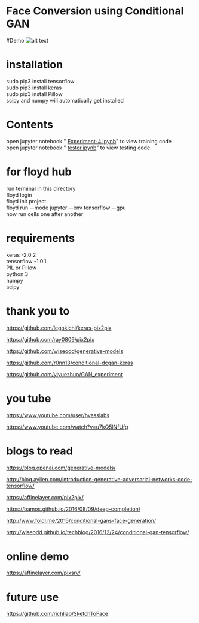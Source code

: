 # Face Conversion using Conditional GAN<br>

#Demo
![alt text](https://github.com/deepanshu-yadav/conditional_gan_on-floydhub/blob/master/result.png)

# installation

sudo pip3 install tensorflow <br>
sudo pip3 install keras <br>
sudo pip3 install Pillow <br>
scipy and numpy will automatically get installed <br>


# Contents
open jupyter notebook "  [Experiment-4.ipynb](https://github.com/deepanshu-yadav/conditional_gan_on-floydhub/blob/master/experiment-4.ipynb)" to view training code  <br>
open jupyter notebook "  [tester.ipynb](https://github.com/deepanshu-yadav/conditional_gan_on-floydhub/blob/master/tester.ipynb)"  to view testing code.
# for floyd hub 
run terminal in this directory <br>
floyd login <br>
floyd init project <br>
floyd run --mode jupyter --env tensorflow --gpu <br>
now run cells one after another<br>

# requirements 
keras -2.0.2 <br>
tensorflow -1.0.1 <br>
PIL  or Pillow<br>
python 3 <br>
numpy <br>
scipy <br>

# thank you to 
https://github.com/legokichi/keras-pix2pix

https://github.com/ray0809/pix2pix

https://github.com/wiseodd/generative-models

https://github.com/r0nn13/conditional-dcgan-keras

https://github.com/yiyuezhuo/GAN_experiment

# you tube 

https://www.youtube.com/user/hvasslabs

https://www.youtube.com/watch?v=u7kQ5lNfUfg



# blogs to read

https://blog.openai.com/generative-models/

http://blog.aylien.com/introduction-generative-adversarial-networks-code-tensorflow/

https://affinelayer.com/pix2pix/

https://bamos.github.io/2016/08/09/deep-completion/

http://www.foldl.me/2015/conditional-gans-face-generation/

http://wiseodd.github.io/techblog/2016/12/24/conditional-gan-tensorflow/





# online demo
https://affinelayer.com/pixsrv/

# future use
https://github.com/richliao/SketchToFace


